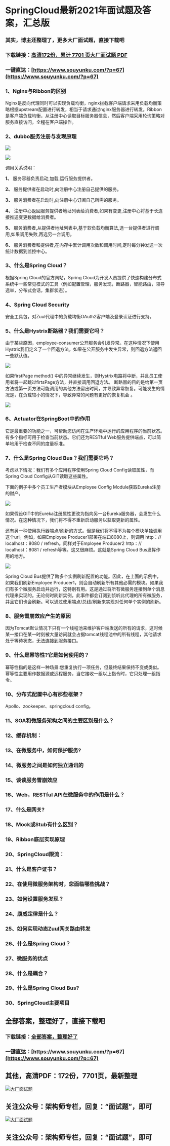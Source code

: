 # SpringCloud最新2021年面试题及答案，汇总版

### 其实，博主还整理了，更多大厂面试题，直接下载吧

### 下载链接：[高清172份，累计 7701 页大厂面试题  PDF](https://www.souyunku.com/?p=67)

### 一键直达：[https://www.souyunku.com/?p=67](https://www.souyunku.com/?p=67)



### 1、Nginx与Ribbon的区别

Nginx是反向代理同时可以实现负载均衡，nginx拦截客户端请求采用负载均衡策略根据upstream配置进行转发，相当于请求通过nginx服务器进行转发。Ribbon是客户端负载均衡，从注册中心读取目标服务器信息，然后客户端采用轮询策略对服务直接访问，全程在客户端操作。


### 2、dubbo服务注册与发现原理

![](https://gitee.com/souyunkutech/souyunku-home/raw/master/images/souyunku-web/2020/5/2/01/44/45_5.png#alt=45%5C_5.png)

![](https://gitee.com/souyunkutech/souyunku-home/raw/master/images/souyunku-web/2020/5/2/01/44/45_6.png#alt=45%5C_6.png)

调⽤关系说明：

**1、** 服务容器负责启动,加载,运⾏服务提供者。

**2、** 服务提供者在启动时,向注册中⼼注册⾃⼰提供的服务。

**3、** 服务消费者在启动时,向注册中⼼订阅⾃⼰所需的服务。

**4、** 注册中⼼返回服务提供者地址列表给消费者,如果有变更,注册中⼼将基于⻓连接推送变更数据给消费者。

**5、** 服务消费者,从提供者地址列表中,基于软负载均衡算法,选⼀台提供者进⾏调⽤,如果调⽤失败,再选另⼀台调⽤。

**6、** 服务消费者和提供者,在内存中累计调⽤次数和调⽤时间,定时每分钟发送⼀次统计数据到监控中⼼。


### 3、什么是Spring Cloud？

根据Spring Cloud的官方网站，Spring Cloud为开发人员提供了快速构建分布式系统中一些常见模式的工具（例如配置管理，服务发现，断路器，智能路由，领导选举，分布式会话，集群状态）。


### 4、Spring Cloud Security

安全工具包，对Zuul代理中的负载均衡OAuth2客户端及登录认证进行支持。


### 5、什么是Hystrix断路器？我们需要它吗？

由于某些原因，employee-consumer公开服务会引发异常。在这种情况下使用Hystrix我们定义了一个回退方法。如果在公开服务中发生异常，则回退方法返回一些默认值。

![](https://gitee.com/souyunkutech/souyunku-home/raw/master/images/souyunku-web/2019/08/0814/02/img_4.png#alt=img%5C_4.png)

如果firstPage method() 中的异常继续发生，则Hystrix电路将中断，并且员工使用者将一起跳过firtsPage方法，并直接调用回退方法。 断路器的目的是给第一页方法或第一页方法可能调用的其他方法留出时间，并导致异常恢复。可能发生的情况是，在负载较小的情况下，导致异常的问题有更好的恢复机会 。

![](https://gitee.com/souyunkutech/souyunku-home/raw/master/images/souyunku-web/2019/08/0814/02/img_5.png#alt=img%5C_5.png)


### 6、Actuator在SpringBoot中的作用

它是最重要的功能之一，可帮助您访问在生产环境中运行的应用程序的当前状态。有多个指标可用于检查当前状态。它们还为RESTful Web服务提供端点，可以简单地用于检查不同的度量标准。


### 7、什么是Spring Cloud Bus？我们需要它吗？

考虑以下情况：我们有多个应用程序使用Spring Cloud Config读取属性，而Spring Cloud Config从GIT读取这些属性。

下面的例子中多个员工生产者模块从Employee Config Module获取Eureka注册的财产。

![](https://gitee.com/souyunkutech/souyunku-home/raw/master/images/souyunku-web/2019/08/0814/02/img_6.png#alt=img%5C_6.png)

如果假设GIT中的Eureka注册属性更改为指向另一台Eureka服务器，会发生什么情况。在这种情况下，我们将不得不重新启动服务以获取更新的属性。

还有另一种使用执行器端点/刷新的方式。但是我们将不得不为每个模块单独调用这个url。例如，如果Employee Producer1部署在端口8080上，则调用 http：// localhost：8080 / refresh。同样对于Employee Producer2 http：// localhost：8081 / refresh等等。这又很麻烦。这就是Spring Cloud Bus发挥作用的地方。

![](https://gitee.com/souyunkutech/souyunku-home/raw/master/images/souyunku-web/2019/08/0814/02/img_7.png#alt=img%5C_7.png)

Spring Cloud Bus提供了跨多个实例刷新配置的功能。因此，在上面的示例中，如果我们刷新Employee Producer1，则会自动刷新所有其他必需的模块。如果我们有多个微服务启动并运行，这特别有用。这是通过将所有微服务连接到单个消息代理来实现的。无论何时刷新实例，此事件都会订阅到侦听此代理的所有微服务，并且它们也会刷新。可以通过使用端点/总线/刷新来实现对任何单个实例的刷新。


### 8、服务雪崩效应产生的原因

因为Tomcat默认情况下只有一个线程池来维护客户端发送的所有的请求，这时候某一接口在某一时刻被大量访问就会占据tomcat线程池中的所有线程，其他请求处于等待状态，无法连接到服务接口。


### 9、什么是幂等性?它是如何使用的？

幂等性指的是这样一种场景:您重复执行一项任务，但最终结果保持不变或类似。 幂等性主要用作数据源或远程服务，当它接收一组以上指令时，它只处理一组指令。



### 10、分布式配置中心有那些框架？

Apollo、zookeeper、springcloud config。


### 11、SOA和微服务架构之间的主要区别是什么？
### 12、缓存机制：
### 13、在微服务中，如何保护服务?
### 14、微服务之间是如何独⽴通讯的
### 15、谈谈服务雪崩效应
### 16、Web，RESTful API在微服务中的作用是什么？
### 17、什么是网关?
### 18、Mock或Stub有什么区别？
### 19、Ribbon底层实现原理
### 20、SpringCloud限流：
### 21、什么是客户证书？
### 22、在使用微服务架构时，您面临哪些挑战？
### 23、如何设置服务发现？
### 24、康威定律是什么？
### 25、如何实现动态Zuul网关路由转发
### 26、什么是Spring Cloud？
### 27、微服务的优点
### 28、什么是耦合？
### 29、什么是Spring Cloud Bus?
### 30、SpringCloud主要项目




## 全部答案，整理好了，直接下载吧

### 下载链接：[全部答案，整理好了](https://www.souyunku.com/?p=67)

### 一键直达：[https://www.souyunku.com/?p=67](https://www.souyunku.com/?p=67)


## 其他，高清PDF：172份，7701页，最新整理

[![大厂面试题](https://www.souyunku.com/wp-content/uploads/weixin/mst.png "大厂面试题")](https://souyunku.lanzous.com/b0alp9b9g "大厂面试题")

## 关注公众号：架构师专栏，回复：“面试题”，即可

[![大厂面试题](https://www.souyunku.com/wp-content/uploads/weixin/jiagoushi.png "架构师专栏")](https://souyunku.lanzous.com/b0alp9b9g "架构师专栏")

## 关注公众号：架构师专栏，回复：“面试题”，即可
